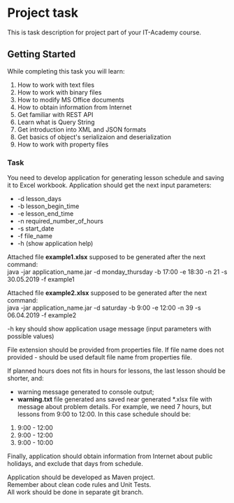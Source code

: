 # Project task
This is task description for project part of your IT-Academy course.
## Getting Started
While completing this task you will learn:
1. How to work with text files
2. How to work with binary files
3. How to modify MS Office documents
4. How to obtain information from Internet
5. Get familiar with REST API
6. Learn what is Query String
7. Get introduction into XML and JSON formats
8. Get basics of object's serializaion and deserialization
9. How to work with property files
### Task
You need to develop application for generating lesson schedule and saving it to Excel workbook.
Application should get the next input parameters:
* -d lesson_days
* -b lesson_begin_time
* -e lesson_end_time
* -n required_number_of_hours
* -s start_date
* -f file_name
* -h (show application help)

Attached file **example1.xlsx** supposed to be generated after the next command:  
java -jar application_name.jar -d monday_thursday -b 17:00 -e 18:30 -n 21 -s 30.05.2019 -f example1

Attached file **example2.xlsx** supposed to be generated after the next command:  
java -jar application_name.jar -d saturday -b 9:00 -e 12:00 -n 39 -s 06.04.2019 -f example2

-h key should show application usage message (input parameters with possible values)

File extension should be provided from properties file.
If file name does not provided - should be used default file name from properties file.

If planned hours does not fits in hours for lessons, the last lesson should be shorter, and:
* warning message generated to console output;
* **warning.txt** file generated ans saved near generated *.xlsx file with message about problem details.
For example, we need 7 hours, but lessons from 9:00 to 12:00. In this case schedule should be: 
1. 9:00 - 12:00
2. 9:00 - 12:00
3. 9:00 - 10:00

Finally, application should obtain information from Internet about public holidays, and exclude that days from schedule.

Application should be developed as Maven project.  
Remember about clean code rules and Unit Tests.  
All work should be done in separate git branch.  